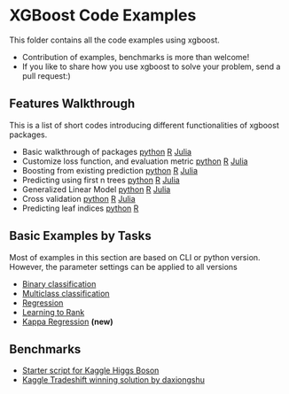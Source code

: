 XGBoost Code Examples
=====================
This folder contains all the code examples using xgboost.

* Contribution of examples, benchmarks is more than welcome!
* If you like to share how you use xgboost to solve your problem, send a pull request:)

Features Walkthrough
--------------------
This is a list of short codes introducing different functionalities of xgboost packages.
* Basic walkthrough of packages
  [python](guide-python/basic_walkthrough.py)
  [R](../R-package/demo/basic_walkthrough.R)
  [Julia](https://github.com/antinucleon/XGBoost.jl/blob/master/demo/basic_walkthrough.jl)
* Customize loss function, and evaluation metric
  [python](guide-python/custom_objective.py)
  [R](../R-package/demo/custom_objective.R)
  [Julia](https://github.com/antinucleon/XGBoost.jl/blob/master/demo/custom_objective.jl)
* Boosting from existing prediction
  [python](guide-python/boost_from_prediction.py)
  [R](../R-package/demo/boost_from_prediction.R)
  [Julia](https://github.com/antinucleon/XGBoost.jl/blob/master/demo/boost_from_prediction.jl)
* Predicting using first n trees
  [python](guide-python/predict_first_ntree.py)
  [R](../R-package/demo/predict_first_ntree.R)
  [Julia](https://github.com/antinucleon/XGBoost.jl/blob/master/demo/predict_first_ntree.jl)
* Generalized Linear Model
  [python](guide-python/generalized_linear_model.py)
  [R](../R-package/demo/generalized_linear_model.R)
  [Julia](https://github.com/antinucleon/XGBoost.jl/blob/master/demo/generalized_linear_model.jl)
* Cross validation
  [python](guide-python/cross_validation.py)
  [R](../R-package/demo/cross_validation.R)
  [Julia](https://github.com/antinucleon/XGBoost.jl/blob/master/demo/cross_validation.jl)
* Predicting leaf indices
  [python](guide-python/predict_leaf_indices.py)
  [R](../R-package/demo/predict_leaf_indices.R)

Basic Examples by Tasks
-----------------------
Most of examples in this section are based on CLI or python version.
However, the parameter settings can be applied to all versions
* [Binary classification](binary_classification)
* [Multiclass classification](multiclass_classification)
* [Regression](regression)
* [Learning to Rank](rank)
* [Kappa Regression](kappa-regression) **(new)**

Benchmarks
----------
* [Starter script for Kaggle Higgs Boson](kaggle-higgs)
* [Kaggle Tradeshift winning solution by daxiongshu](https://github.com/daxiongshu/kaggle-tradeshift-winning-solution)
